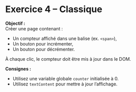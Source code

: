 # Exercice 4 – Classique

**Objectif :**  
Créer une page contenant :

- Un compteur affiché dans une balise (ex. `<span>`),
- Un bouton pour incrémenter,
- Un bouton pour décrémenter.

À chaque clic, le compteur doit être mis à jour dans le DOM.

**Consignes :**

- Utilisez une variable globale `counter` initialisée à 0.
- Utilisez `textContent` pour mettre à jour l’affichage.